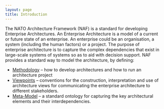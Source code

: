 ```yaml
---
layout: page
title: Introduction
---
```



The NATO Architecture Framework (NAF) is a standard for developing
Enterprise Architectures. An Enterprise Architecture is a model of a
current or future state of an enterprise. An enterprise could be an
organisation, a system (including the human factors) or a project. The
purpose of enterprise architecture is to capture the complex
dependencies that exist in large-scale systems of systems so as to aid
with decision support. NAF provides a standard way to model the
architecture, by defining:


* [Methodology](../methodology/) – how to develop architectures and how to run an architecture project
* [Viewpoints](../viewpoints/) – conventions for the construction, interpretation and use of architecture views for communicating the enterprise architecture to different stakeholders.
* [Meta-Model](../meta-model/) – a standard ontology for capturing the key architectural elements and their interdependencies.
